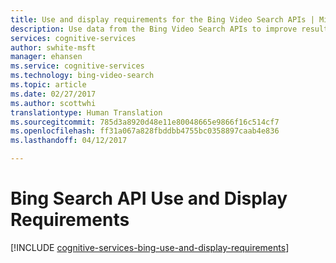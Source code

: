 ```yaml
---
title: Use and display requirements for the Bing Video Search APIs | Microsoft Docs
description: Use data from the Bing Video Search APIs to improve results from searches for video content.
services: cognitive-services
author: swhite-msft
manager: ehansen
ms.service: cognitive-services
ms.technology: bing-video-search
ms.topic: article
ms.date: 02/27/2017
ms.author: scottwhi
translationtype: Human Translation
ms.sourcegitcommit: 785d3a8920d48e11e80048665e9866f16c514cf7
ms.openlocfilehash: ff31a067a828fbddbb4755bc0358897caab4e836
ms.lasthandoff: 04/12/2017

---
```


# <a name="bing-search-api-use-and-display-requirements"></a>Bing Search API Use and Display Requirements

[!INCLUDE [cognitive-services-bing-use-and-display-requirements](../../../includes/cognitive-services-bing-use-and-display-requirements.md)]
